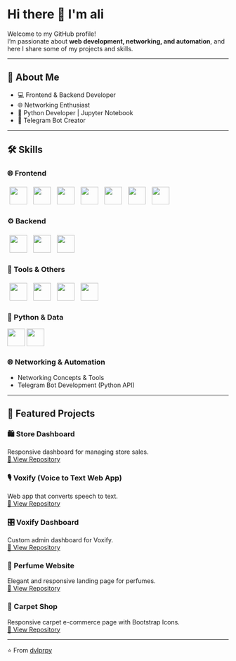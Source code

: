 # Hi there 👋 I'm ali

Welcome to my GitHub profile!  
I’m passionate about **web development, networking, and automation**, and here I share some of my projects and skills.  

---

## 🚀 About Me
- 💻 Frontend & Backend Developer  
- 🌐 Networking Enthusiast  
- 🐍 Python Developer | Jupyter Notebook  
- 🤖 Telegram Bot Creator  

---

## 🛠️ Skills

### 🌐 Frontend  
<p>
  <img src="https://cdn.jsdelivr.net/gh/devicons/devicon/icons/html5/html5-original.svg" width="40" height="40" style="margin:5px"/>
  <img src="https://cdn.jsdelivr.net/gh/devicons/devicon/icons/css3/css3-original.svg" width="40" height="40" style="margin:5px"/>
  <img src="https://cdn.jsdelivr.net/gh/devicons/devicon/icons/bootstrap/bootstrap-plain.svg" width="40" height="40" style="margin:5px"/>
  <img src="https://cdn.jsdelivr.net/gh/devicons/devicon/icons/tailwindcss/tailwindcss-plain.svg" width="40" height="40" style="margin:5px"/>
  <img src="https://cdn.jsdelivr.net/gh/devicons/devicon/icons/javascript/javascript-original.svg" width="40" height="40" style="margin:5px"/>
  <img src="https://cdn.jsdelivr.net/gh/devicons/devicon/icons/typescript/typescript-original.svg" width="40" height="40" style="margin:5px"/>
  <img src="https://cdn.jsdelivr.net/gh/devicons/devicon/icons/react/react-original.svg" width="40" height="40" style="margin:5px"/>
</p>


### ⚙️ Backend  
<p>
  <img src="https://cdn.jsdelivr.net/gh/devicons/devicon/icons/php/php-original.svg" width="40" height="40" style="margin:5px"/>
  <img src="https://cdn.jsdelivr.net/gh/devicons/devicon/icons/laravel/laravel-plain.svg" width="40" height="40" style="margin:5px"/>
  <img src="https://cdn.jsdelivr.net/gh/devicons/devicon/icons/python/python-original.svg" width="40" height="40" style="margin:5px"/>
</p>


### 🔧 Tools & Others  
<p>
  <img src="https://cdn.jsdelivr.net/gh/devicons/devicon/icons/git/git-original.svg" width="40" height="40" style="margin:5px"/>
  <img src="https://cdn.jsdelivr.net/gh/devicons/devicon/icons/github/github-original.svg" width="40" height="40" style="margin:5px"/>
  <img src="https://cdn.jsdelivr.net/gh/devicons/devicon/icons/jupyter/jupyter-original.svg" width="40" height="40" style="margin:5px"/>
  <img src="https://cdn.jsdelivr.net/gh/devicons/devicon/icons/api/api-original.svg" width="40" height="40" style="margin:5px"/>
</p>



### 🐍 Python & Data
<img src="https://cdn.jsdelivr.net/gh/devicons/devicon/icons/python/python-original.svg" width="40" height="40"/> 
<img src="https://cdn.jsdelivr.net/gh/devicons/devicon/icons/jupyter/jupyter-original.svg" width="40" height="40"/> 

### 🌐 Networking & Automation
- Networking Concepts & Tools  
- Telegram Bot Development (Python API)  

---

## 📂 Featured Projects

### 🛍️ Store Dashboard
Responsive dashboard for managing store sales.  
[🔗 View Repository](https://github.com/dvlprpy/Dashboard1.git)

### 🎙️ Voxify (Voice to Text Web App)
Web app that converts speech to text.  
[🔗 View Repository](https://github.com/dvlprpy/voxify.git)

### 🎛️ Voxify Dashboard
Custom admin dashboard for Voxify.  
[🔗 View Repository](https://github.com/dvlprpy/voxify-dashboard.git)

### 🌸 Perfume Website
Elegant and responsive landing page for perfumes.  
[🔗 View Repository](https://github.com/dvlprpy/perfume_website.git) 

### 🏬 Carpet Shop
Responsive carpet e-commerce page with Bootstrap Icons.  
[🔗 View Repository](https://github.com/dvlprpy/carpet_website.git)  

---
⭐️ From [dvlprpy](https://github.com/dvlprpy)
